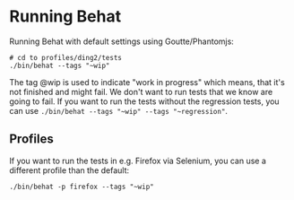 # Running Behat
Running Behat with default settings using Goutte/Phantomjs:
```
# cd to profiles/ding2/tests
./bin/behat --tags "~wip"
```

The tag @wip is used to indicate "work in progress" which means, that it's not finished and might fail. We don't want
to run tests that we know are going to fail. If you want to run the tests without the regression tests, you can use
`./bin/behat --tags "~wip" --tags "~regression"`.

## Profiles
If you want to run the tests in e.g. Firefox via Selenium, you can use a different profile than the default:
```
./bin/behat -p firefox --tags "~wip"
```
